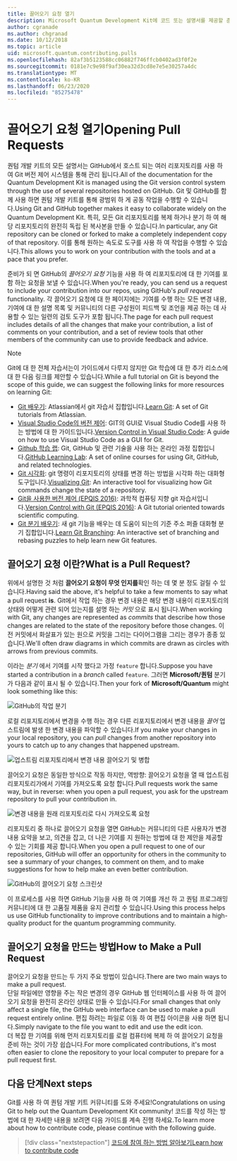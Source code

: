 ```yaml
---
title: 끌어오기 요청 열기
description: Microsoft Quantum Development Kit에 코드 또는 설명서를 제공할 준비가 되 면 GitHub 끌어오기 요청을 제출 하는 방법에 대해 알아봅니다.
author: cgranade
ms.author: chgranad
ms.date: 10/12/2018
ms.topic: article
uid: microsoft.quantum.contributing.pulls
ms.openlocfilehash: 82af3b5123588cc06882f746ffcb0402ad3f0f2e
ms.sourcegitcommit: 0181e7c9e98f9af30ea32d3cd8e7e5e30257a4dc
ms.translationtype: MT
ms.contentlocale: ko-KR
ms.lasthandoff: 06/23/2020
ms.locfileid: "85275478"
---
```

# <a name="opening-pull-requests"></a><span data-ttu-id="0fdfb-103">끌어오기 요청 열기</span><span class="sxs-lookup"><span data-stu-id="0fdfb-103">Opening Pull Requests</span></span> #

<span data-ttu-id="0fdfb-104">퀀텀 개발 키트의 모든 설명서는 GitHub에서 호스트 되는 여러 리포지토리를 사용 하 여 Git 버전 제어 시스템을 통해 관리 됩니다.</span><span class="sxs-lookup"><span data-stu-id="0fdfb-104">All of the documentation for the Quantum Development Kit is managed using the Git version control system through the use of several repositories hosted on GitHub.</span></span>
<span data-ttu-id="0fdfb-105">Git 및 GitHub를 함께 사용 하면 퀀텀 개발 키트를 통해 광범위 하 게 공동 작업을 수행할 수 있습니다.</span><span class="sxs-lookup"><span data-stu-id="0fdfb-105">Using Git and GitHub together makes it easy to collaborate widely on the Quantum Development Kit.</span></span>
<span data-ttu-id="0fdfb-106">특히, 모든 Git 리포지토리를 복제 하거나 분기 하 여 해당 리포지토리의 완전히 독립 된 복사본을 만들 수 있습니다.</span><span class="sxs-lookup"><span data-stu-id="0fdfb-106">In particular, any Git repository can be cloned or forked to make a completely independent copy of that repository.</span></span>
<span data-ttu-id="0fdfb-107">이를 통해 원하는 속도로 도구를 사용 하 여 작업을 수행할 수 있습니다.</span><span class="sxs-lookup"><span data-stu-id="0fdfb-107">This allows you to work on your contribution with the tools and at a pace that you prefer.</span></span>

<span data-ttu-id="0fdfb-108">준비가 되 면 GitHub의 _끌어오기 요청_ 기능을 사용 하 여 리포지토리에 대 한 기여를 포함 하는 요청을 보낼 수 있습니다.</span><span class="sxs-lookup"><span data-stu-id="0fdfb-108">When you're ready, you can send us a request to include your contribution into our repos, using GitHub's _pull request_ functionality.</span></span>
<span data-ttu-id="0fdfb-109">각 끌어오기 요청에 대 한 페이지에는 기여를 수행 하는 모든 변경 내용, 기여에 대 한 설명 목록 및 커뮤니티의 다른 구성원이 피드백 및 조언을 제공 하는 데 사용할 수 있는 일련의 검토 도구가 포함 됩니다.</span><span class="sxs-lookup"><span data-stu-id="0fdfb-109">The page for each pull request includes details of all the changes that make your contribution, a list of comments on your contribution, and a set of review tools that other members of the community can use to provide feedback and advice.</span></span>

> [!NOTE]
> <span data-ttu-id="0fdfb-110">Git에 대 한 전체 자습서는이 가이드에서 다루지 않지만 Git 학습에 대 한 추가 리소스에 대 한 다음 링크를 제안할 수 있습니다.</span><span class="sxs-lookup"><span data-stu-id="0fdfb-110">While a full tutorial on Git is beyond the scope of this guide, we can suggest the following links for more resources on learning Git:</span></span>
>
> - <span data-ttu-id="0fdfb-111">[Git 배우기](https://www.atlassian.com/git): Atlassian에서 git 자습서 집합입니다.</span><span class="sxs-lookup"><span data-stu-id="0fdfb-111">[Learn Git](https://www.atlassian.com/git): A set of Git tutorials from Atlassian.</span></span>
> - <span data-ttu-id="0fdfb-112">[Visual Studio Code의 버전 제어](https://code.visualstudio.com/docs/editor/versioncontrol): GIT의 GUI로 Visual Studio Code를 사용 하는 방법에 대 한 가이드입니다.</span><span class="sxs-lookup"><span data-stu-id="0fdfb-112">[Version Control in Visual Studio Code](https://code.visualstudio.com/docs/editor/versioncontrol): A guide on how to use Visual Studio Code as a GUI for Git.</span></span>
> - <span data-ttu-id="0fdfb-113">[Github 학습 랩](https://lab.github.com/): Git, GitHub 및 관련 기술을 사용 하는 온라인 과정 집합입니다.</span><span class="sxs-lookup"><span data-stu-id="0fdfb-113">[GitHub Learning Lab](https://lab.github.com/): A set of online courses for using Git, GitHub, and related technologies.</span></span>
> - <span data-ttu-id="0fdfb-114">[Git 시각화](https://git-school.github.io/visualizing-git/): git 명령이 리포지토리의 상태를 변경 하는 방법을 시각화 하는 대화형 도구입니다.</span><span class="sxs-lookup"><span data-stu-id="0fdfb-114">[Visualizing Git](https://git-school.github.io/visualizing-git/): An interactive tool for visualizing how Git commands change the state of a repository.</span></span>
> - <span data-ttu-id="0fdfb-115">[Git을 사용한 버전 제어 (EPQIS 2016)](https://nbviewer.jupyter.org/github/QuinnPhys/PythonWorkshop-science/blob/master/lecture-1-scicomp-tools-part1.ipynb#Version-Control-with-Git-(50-Minutes)): 과학적 컴퓨팅 지향 git 자습서입니다.</span><span class="sxs-lookup"><span data-stu-id="0fdfb-115">[Version Control with Git (EPQIS 2016)](https://nbviewer.jupyter.org/github/QuinnPhys/PythonWorkshop-science/blob/master/lecture-1-scicomp-tools-part1.ipynb#Version-Control-with-Git-(50-Minutes)): A Git tutorial oriented towards scientific computing.</span></span>
> - <span data-ttu-id="0fdfb-116">[Git 분기 배우기](https://learngitbranching.js.org/): 새 git 기능을 배우는 데 도움이 되는의 기준 주소 퍼즐 대화형 분기 집합입니다.</span><span class="sxs-lookup"><span data-stu-id="0fdfb-116">[Learn Git Branching](https://learngitbranching.js.org/): An interactive set of branching and rebasing puzzles to help learn new Git features.</span></span>

## <a name="what-is-a-pull-request"></a><span data-ttu-id="0fdfb-117">끌어오기 요청 이란?</span><span class="sxs-lookup"><span data-stu-id="0fdfb-117">What is a Pull Request?</span></span> ##

<span data-ttu-id="0fdfb-118">위에서 설명한 것 처럼 **끌어오기 요청이 무엇 인지를**확인 하는 데 몇 분 정도 걸릴 수 있습니다.</span><span class="sxs-lookup"><span data-stu-id="0fdfb-118">Having said the above, it's helpful to take a few moments to say what a pull request **is**.</span></span>
<span data-ttu-id="0fdfb-119">Git에서 작업 하는 경우 변경 내용은 해당 변경 내용이 리포지토리의 상태와 어떻게 관련 되어 있는지를 설명 하는 _커밋_ 으로 표시 됩니다.</span><span class="sxs-lookup"><span data-stu-id="0fdfb-119">When working with Git, any changes are represented as _commits_ that describe how those changes are related to the state of the repository before those changes.</span></span>
<span data-ttu-id="0fdfb-120">이전 커밋에서 화살표가 있는 원으로 커밋을 그리는 다이어그램을 그리는 경우가 종종 있습니다.</span><span class="sxs-lookup"><span data-stu-id="0fdfb-120">We'll often draw diagrams in which commits are drawn as circles with arrows from previous commits.</span></span>

<span data-ttu-id="0fdfb-121">이라는 _분기_ 에서 기여를 시작 했다고 가정 `feature` 합니다.</span><span class="sxs-lookup"><span data-stu-id="0fdfb-121">Suppose you have started a contribution in a _branch_ called `feature`.</span></span>
<span data-ttu-id="0fdfb-122">그러면 **Microsoft/퀀텀** 분기가 다음과 같이 표시 될 수 있습니다.</span><span class="sxs-lookup"><span data-stu-id="0fdfb-122">Then your fork of **Microsoft/Quantum** might look something like this:</span></span>

![GitHub의 작업 분기](~/media/git-workflow-step0.png)

<span data-ttu-id="0fdfb-124">로컬 리포지토리에서 변경을 수행 하는 경우 다른 리포지토리에서 변경 내용을 _끌어_ 업스트림에 발생 한 변경 내용을 파악할 수 있습니다.</span><span class="sxs-lookup"><span data-stu-id="0fdfb-124">If you make your changes in your local repository, you can _pull_ changes from another repository into yours to catch up to any changes that happened upstream.</span></span>

![업스트림 리포지토리에서 변경 내용 끌어오기 및 병합](~/media/git-workflow-step1.png)

<span data-ttu-id="0fdfb-126">끌어오기 요청은 동일한 방식으로 작동 하지만, 역방향: 끌어오기 요청을 열 때 업스트림 리포지토리가에서 기여를 가져오도록 요청 합니다.</span><span class="sxs-lookup"><span data-stu-id="0fdfb-126">Pull requests work the same way, but in reverse: when you open a pull request, you ask for the upstream repository to pull your contribution in.</span></span>

![변경 내용을 원래 리포지토리로 다시 가져오도록 요청](~/media/git-workflow-step2.png)

<span data-ttu-id="0fdfb-128">리포지토리 중 하나로 끌어오기 요청을 열면 GitHub는 커뮤니티의 다른 사용자가 변경 내용 요약을 보고, 의견을 잡고, 더 나은 기여를 지 원하는 방법에 대 한 제안을 제공할 수 있는 기회를 제공 합니다.</span><span class="sxs-lookup"><span data-stu-id="0fdfb-128">When you open a pull request to one of our repositories, GitHub will offer an opportunity for others in the community to see a summary of your changes, to comment on them, and to make suggestions for how to help make an even better contribution.</span></span>

![GitHub의 끌어오기 요청 스크린샷](~/media/pull-request-header.png)

<span data-ttu-id="0fdfb-130">이 프로세스를 사용 하면 GitHub 기능을 사용 하 여 기여를 개선 하 고 퀀텀 프로그래밍 커뮤니티에 대 한 고품질 제품을 유지 관리할 수 있습니다.</span><span class="sxs-lookup"><span data-stu-id="0fdfb-130">Using this process helps us use GitHub functionality to improve contributions and to maintain a high-quality product for the quantum programming community.</span></span>

## <a name="how-to-make-a-pull-request"></a><span data-ttu-id="0fdfb-131">끌어오기 요청을 만드는 방법</span><span class="sxs-lookup"><span data-stu-id="0fdfb-131">How to Make a Pull Request</span></span> ##

<span data-ttu-id="0fdfb-132">끌어오기 요청을 만드는 두 가지 주요 방법이 있습니다.</span><span class="sxs-lookup"><span data-stu-id="0fdfb-132">There are two main ways to make a pull request.</span></span>  
<span data-ttu-id="0fdfb-133">단일 파일에만 영향을 주는 작은 변경의 경우 GitHub 웹 인터페이스를 사용 하 여 끌어오기 요청을 완전히 온라인 상태로 만들 수 있습니다.</span><span class="sxs-lookup"><span data-stu-id="0fdfb-133">For small changes that only affect a single file, the GitHub web interface can be used to make a pull request entirely online.</span></span> <span data-ttu-id="0fdfb-134">편집 하려는 파일로 이동 하 여 편집 아이콘을 사용 하면 됩니다.</span><span class="sxs-lookup"><span data-stu-id="0fdfb-134">Simply navigate to the file you want to edit and use the edit icon.</span></span>  
<span data-ttu-id="0fdfb-135">더 복잡 한 기여를 위해 먼저 리포지토리를 로컬 컴퓨터에 복제 하 여 끌어오기 요청을 준비 하는 것이 가장 쉽습니다.</span><span class="sxs-lookup"><span data-stu-id="0fdfb-135">For more complicated contributions, it's most often easier to clone the repository to your local computer to prepare for a pull request first.</span></span>

<!--
### Using the Web Interface ###

**TODO**

### Command-Line and GitHub Flow ###

Most of the time, it's easier to prepare a pull request on your own computer; that makes it easier to work incrementally, and to test your changes.
If you haven't already done so, the first step is to _fork_ the repository that you'd like to contribute to.
Forking makes a complete clone of the original repository, but under your GitHub account instead of under [Microsoft](http://github.com/Microsoft/) or [MicrosoftDocs](http://github.com/MicrosoftDocs/).
This way, you can edit your personal fork to your heart's content before making a pull request for your work.

**TODO: pick up here**

## Code Review and Etiquette ##

**TODO: PR ettiquette, reviews, etc.**

-->

## <a name="next-steps"></a><span data-ttu-id="0fdfb-136">다음 단계</span><span class="sxs-lookup"><span data-stu-id="0fdfb-136">Next steps</span></span> ##

<span data-ttu-id="0fdfb-137">Git를 사용 하 여 퀀텀 개발 키트 커뮤니티를 도와 주세요!</span><span class="sxs-lookup"><span data-stu-id="0fdfb-137">Congratulations on using Git to help out the Quantum Development Kit community!</span></span>
<span data-ttu-id="0fdfb-138">코드를 작성 하는 방법에 대 한 자세한 내용을 보려면 다음 가이드를 계속 진행 하세요.</span><span class="sxs-lookup"><span data-stu-id="0fdfb-138">To learn more about how to contribute code, please continue with the following guide.</span></span>

> [!div class="nextstepaction"]
> [<span data-ttu-id="0fdfb-139">코드에 참여 하는 방법 알아보기</span><span class="sxs-lookup"><span data-stu-id="0fdfb-139">Learn how to contribute code</span></span>](xref:microsoft.quantum.contributing.code)

